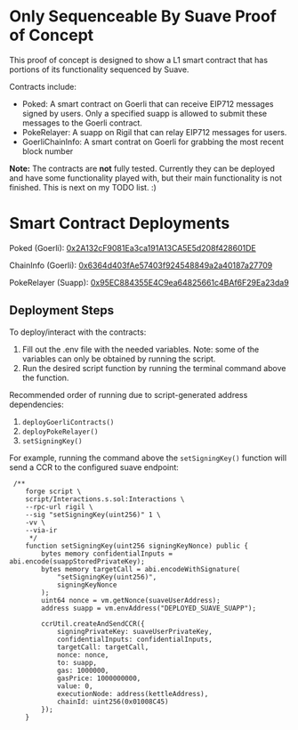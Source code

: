 # Only Sequenceable By Suave Proof of Concept
This proof of concept is designed to show a L1 smart contract that has portions of its functionality sequenced by Suave. 

Contracts include:
- Poked: A smart contract on Goerli that can receive EIP712 messages signed by users. Only a specified suapp is allowed to submit these messages to the Goerli contract.
- PokeRelayer: A suapp on Rigil that can relay EIP712 messages for users.
- GoerliChainInfo: A smart contrat on Goerli for grabbing the most recent block number


**Note:** The contracts are **not** fully tested. Currently they can be deployed and have some functionality played with, but their main functionality is not finished. This is next on my TODO list. :)

# Smart Contract Deployments
Poked (Goerli): [0x2A132cF9081Ea3ca191A13CA5E5d208f428601DE](https://goerli.etherscan.io/address/0x2A132cF9081Ea3ca191A13CA5E5d208f428601DE) 

ChainInfo (Goerli): [0x6364d403fAe57403f924548849a2a40187a27709](https://goerli.etherscan.io/address/0x6364d403fAe57403f924548849a2a40187a27709)

PokeRelayer (Suapp): [0x95EC884355E4C9ea64825661c4BAf6F29Ea23da9](https://explorer.rigil.suave.flashbots.net/address/0x95EC884355E4C9ea64825661c4BAf6F29Ea23da9)

## Deployment Steps
To deploy/interact with the contracts:
1. Fill out the .env file with the needed variables. Note: some of the variables can only be obtained by running the script.
2. Run the desired script function by running the terminal command above the function.

Recommended order of running due to script-generated address dependencies:
1. `deployGoerliContracts()` 
2. `deployPokeRelayer()`
3. `setSigningKey()`

For example, running the command above the `setSigningKey()` function will send a CCR to the configured suave endpoint: 
```
 /**
    forge script \
    script/Interactions.s.sol:Interactions \
    --rpc-url rigil \
    --sig "setSigningKey(uint256)" 1 \
    -vv \
    --via-ir    
     */
    function setSigningKey(uint256 signingKeyNonce) public {
        bytes memory confidentialInputs = abi.encode(suappStoredPrivateKey);
        bytes memory targetCall = abi.encodeWithSignature(
            "setSigningKey(uint256)",
            signingKeyNonce
        );
        uint64 nonce = vm.getNonce(suaveUserAddress);
        address suapp = vm.envAddress("DEPLOYED_SUAVE_SUAPP");

        ccrUtil.createAndSendCCR({
            signingPrivateKey: suaveUserPrivateKey,
            confidentialInputs: confidentialInputs,
            targetCall: targetCall,
            nonce: nonce,
            to: suapp,
            gas: 1000000,
            gasPrice: 1000000000,
            value: 0,
            executionNode: address(kettleAddress),
            chainId: uint256(0x01008C45)
        });
    }
```